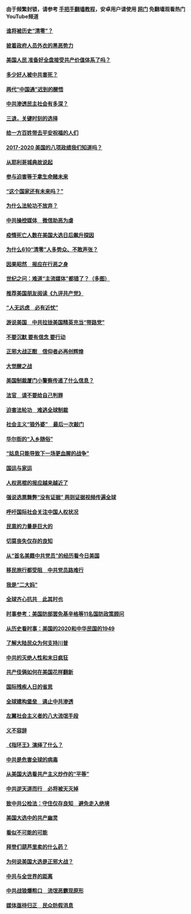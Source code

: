 #### 由于频繁封锁，请参考 [手把手翻墙教程](https://github.com/gfw-breaker/guides/wiki/)，安卓用户请使用 [网门](https://github.com/gfw-breaker/nogfw/blob/master/dl.md?t=02051301) 免翻墙观看热门YouTube频道 

#### [谁将被历史“清零”？](../pages/73/417485.md?t=02051301) 

#### [披着政府人员外衣的黑恶势力](../pages/73/417442.md?t=02051301) 

#### [美国人民 准备好全盘接受共产价值体系了吗？](../pages/73/417491.md?t=02051301) 

#### [多少好人被中共害死？](../pages/73/417144.md?t=02051301) 

#### [两代“中国通”迟到的醒悟](../pages/73/417064.md?t=02051301) 

#### [中共渗透民主社会有多深？](../pages/73/417063.md?t=02051301) 

#### [三退，关键时刻的选择](../pages/73/416969.md?t=02051301) 

#### [给一方百姓带去平安祝福的人们](../pages/73/416941.md?t=02051301) 

#### [2017-2020  美国的八项政绩我们知道吗？](../pages/73/416968.md?t=02051301) 

#### [从耶利哥城典故说起](../pages/73/416892.md?t=02051301) 

#### [参与迫害等于拿生命赌未来](../pages/73/416856.md?t=02051301) 

#### [“这个国家还有未来吗？”](../pages/73/416852.md?t=02051301) 

#### [为什么法轮功不放弃？](../pages/73/416864.md?t=02051301) 

#### [中共操控媒体　微信助恶为虐](../pages/73/416724.md?t=02051301) 

#### [疫情死亡人数在美国大选日后飙升探因](../pages/73/416606.md?t=02051301) 

#### [为什么610“清零”人多势众、不敢声张？](../pages/73/416632.md?t=02051301) 

#### [因果昭然　报应在行恶之身](../pages/73/416582.md?t=02051301) 

#### [世纪之问：难道“主流媒体”都错了？（多图）](../pages/73/416571.md?t=02051301) 

#### [推荐美国朋友阅读《九评共产党》](../pages/73/416510.md?t=02051301) 

#### [“人无远虑　必有近忧”](../pages/73/416513.md?t=02051301) 

#### [游说美国　中共拉拢美国精英充当“带路党”](../pages/73/416529.md?t=02051301) 

#### [不要沉默 要有信念 要行动](../pages/73/416457.md?t=02051301) 

#### [正邪大战正酣　信仰者必再创辉煌](../pages/73/416433.md?t=02051301) 

#### [大觉醒之战](../pages/73/416456.md?t=02051301) 

#### [美国制裁厦门小警察传递了什么信息？](../pages/73/416432.md?t=02051301) 

#### [法官　请不要给自己判罪](../pages/73/416379.md?t=02051301) 

#### [迫害法轮功　难逃全球制裁](../pages/73/416380.md?t=02051301) 

#### [社会主义“狼外婆”　最后一次敲门](../pages/73/416394.md?t=02051301) 

#### [华尔街的“入乡随俗”](../pages/73/416395.md?t=02051301) 

#### [“姑息只能导致下一场更血腥的战争”](../pages/73/416223.md?t=02051301) 

#### [国运与家运](../pages/73/416224.md?t=02051301) 

#### [人权恶棍的报应越来越近了](../pages/73/416276.md?t=02051301) 

#### [强说选票舞弊“没有证据” 两则证据视频传遍全球](../pages/73/416227.md?t=02051301) 

#### [呼吁国际社会关注中国人权状况](../pages/73/416135.md?t=02051301) 

#### [民意的力量是巨大的](../pages/73/416222.md?t=02051301) 

#### [切莫丧失仅存的良知](../pages/73/416134.md?t=02051301) 

#### [从“首名美籍中共党员”的经历看今日美国](../pages/73/416114.md?t=02051301) 

#### [移民旅行都受阻　中共党员路难行](../pages/73/416033.md?t=02051301) 

#### [我是“二大妈”](../pages/73/415529.md?t=02051301) 

#### [全球齐心抗共　此其时也](../pages/73/415989.md?t=02051301) 

#### [时事参考：美国防部罢免基辛格等11名国防政策顾问](../pages/73/415970.md?t=02051301) 

#### [从历史看时事：美国的2020和中华民国的1949](../pages/73/415949.md?t=02051301) 

#### [了解大陆民众为何支持川普](../pages/73/415950.md?t=02051301) 

#### [中共的灭绝人性和末日疯狂](../pages/73/415944.md?t=02051301) 

#### [共产伎俩如何在美国花样翻新](../pages/73/415908.md?t=02051301) 

#### [国际残疾人日的省思](../pages/73/415849.md?t=02051301) 

#### [全球建构堡垒　遏止中共渗透](../pages/73/415850.md?t=02051301) 

#### [左翼社会主义者的八大流氓手段](../pages/73/415802.md?t=02051301) 

#### [义不容辞](../pages/73/415807.md?t=02051301) 

#### [《指环王》演绎了什么？](../pages/73/415739.md?t=02051301) 

#### [中共是危害全球的病毒](../pages/73/415569.md?t=02051301) 

#### [从美国大选看共产主义炒作的“平等”](../pages/73/415654.md?t=02051301) 

#### [中共逆天道而行　必将被天灭掉](../pages/73/415626.md?t=02051301) 

#### [致中共公检法：守住仅存良知　避免走入绝境](../pages/73/415627.md?t=02051301) 

#### [美国大选中的共产幽灵](../pages/73/415618.md?t=02051301) 

#### [看似不可能的可能](../pages/73/415619.md?t=02051301) 

#### [拜登们葫芦里卖的什么药？](../pages/73/415531.md?t=02051301) 

#### [为何说美国大选是正邪大战？](../pages/73/415530.md?t=02051301) 

#### [中共与全世界的距离](../pages/73/415435.md?t=02051301) 

#### [中共战狼爆粗口　流氓恶霸现原形](../pages/73/415426.md?t=02051301) 

#### [媒体亟待归正　民众防假消息](../pages/73/415402.md?t=02051301) 

